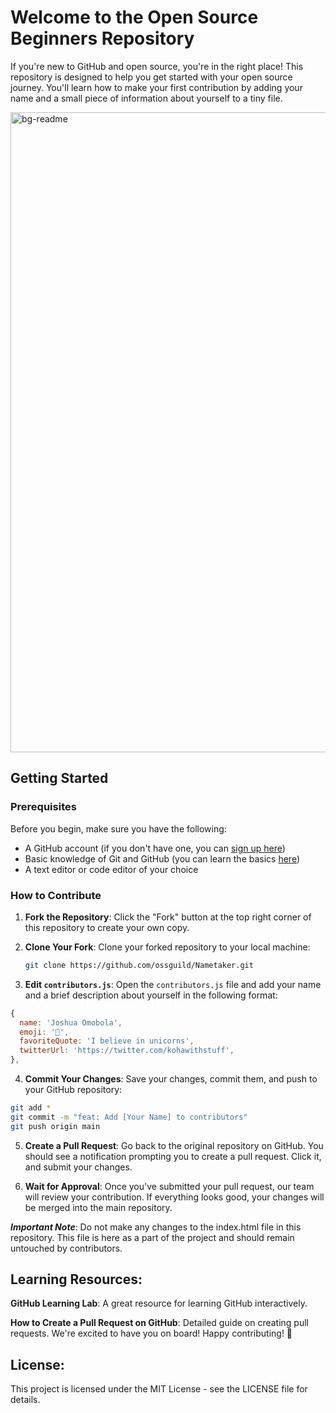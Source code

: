 # Welcome to the Open Source Beginners Repository

If you're new to GitHub and open source, you're in the right place! This repository is designed to help you get started with your open source journey. You'll learn how to make your first contribution by adding your name and a small piece of information about yourself to a tiny file.

<img width="1024" alt="bg-readme" src="https://github.com/ossguild/Nametaker/assets/66284362/d6ae7a30-1e9b-4aa3-8bd9-b7a2710a84ae">


## Getting Started

### Prerequisites

Before you begin, make sure you have the following:

- A GitHub account (if you don't have one, you can [sign up here](https://github.com/join))
- Basic knowledge of Git and GitHub (you can learn the basics [here](https://guides.github.com/activities/hello-world/))
- A text editor or code editor of your choice

### How to Contribute

1. **Fork the Repository**: Click the "Fork" button at the top right corner of this repository to create your own copy.

2. **Clone Your Fork**: Clone your forked repository to your local machine:

   ```bash
   git clone https://github.com/ossguild/Nametaker.git

   ```
3. **Edit `contributors.js`**: Open the `contributors.js` file and add your name and a brief description about yourself in the following format:

```js
{
  name: 'Joshua Omobola',
  emoji: '🌵',
  favoriteQuote: 'I believe in unicorns',
  twitterUrl: 'https://twitter.com/kohawithstuff',
},
```
4. **Commit Your Changes**: Save your changes, commit them, and push to your GitHub repository:
```bash
git add *
git commit -m "feat: Add [Your Name] to contributors"
git push origin main
```

5. **Create a Pull Request**: Go back to the original repository on GitHub. You should see a notification prompting you to create a pull request. Click it, and submit your changes.

6. **Wait for Approval**: Once you've submitted your pull request, our team will review your contribution. If everything looks good, your changes will be merged into the main repository.

***Important Note***: Do not make any changes to the index.html file in this repository. This file is here as a part of the project and should remain untouched by contributors.

## Learning Resources:

**GitHub Learning Lab**: A great resource for learning GitHub interactively.

**How to Create a Pull Request on GitHub**: Detailed guide on creating pull requests.
We're excited to have you on board! Happy contributing! 🚀

## License:
This project is licensed under the MIT License - see the LICENSE file for details.

